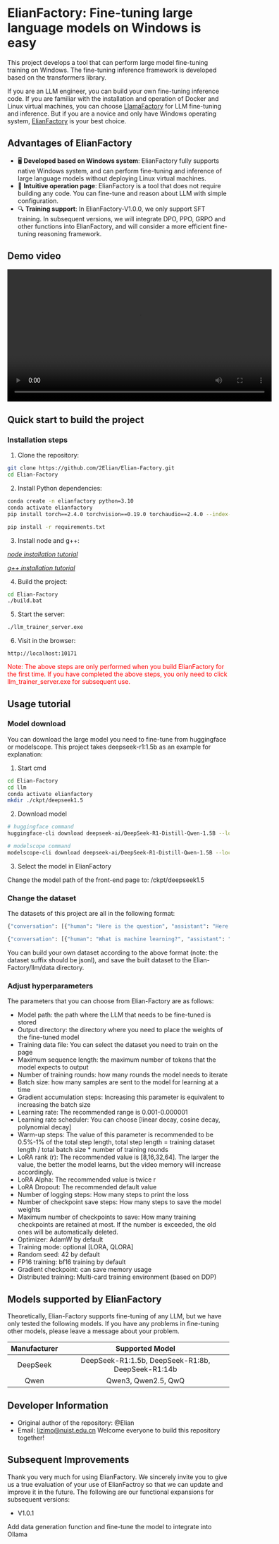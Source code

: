 # ElianFactory: Fine-tuning large language models on Windows is easy

This project develops a tool that can perform large model fine-tuning training on Windows. The fine-tuning inference framework is developed based on the transformers library.

If you are an LLM engineer, you can build your own fine-tuning inference code.
If you are familiar with the installation and operation of Docker and Linux virtual machines, you can choose [LlamaFactory](https://www.markdownguide.org) for LLM fine-tuning and inference. But if you are a novice and only have Windows operating system, [ElianFactory](https://github.com/2Elian/Elian-Factory) is your best choice.

## Advantages of ElianFactory

- 🖥️ **Developed based on Windows system**: ElianFactory fully supports native Windows system, and can perform fine-tuning and inference of large language models without deploying Linux virtual machines.
- 🚀 **Intuitive operation page**: ElianFactory is a tool that does not require building any code. You can fine-tune and reason about LLM with simple configuration.
- 🔍 **Training support**: In ElianFactory-V1.0.0, we only support SFT training. In subsequent versions, we will integrate DPO, PPO, GRPO and other functions into ElianFactory, and will consider a more efficient fine-tuning reasoning framework.

## Demo video

<video width="600" controls>
  <source src="https://github.com/2Elian/Elian-Factory/img/video.mp4" type="video/mp4">
</video>

## Quick start to build the project

### Installation steps

1. Clone the repository:
```bash
git clone https://github.com/2Elian/Elian-Factory.git
cd Elian-Factory
```

2. Install Python dependencies:
```bash
conda create -n elianfactory python=3.10
conda activate elianfactory
pip install torch==2.4.0 torchvision==0.19.0 torchaudio==2.4.0 --index-url https://download.pytorch.org/whl/cu121
```
```bash
pip install -r requirements.txt
```

3. Install node and g++:

*[node installation tutorial](node_down.md)*

*[g++ installation tutorial](g_down.md)*

4. Build the project:
```bash
cd Elian-Factory
./build.bat
```

5. Start the server:
```bash
./llm_trainer_server.exe
```

6. Visit in the browser:
```
http://localhost:10171
```
<font color=red>Note: The above steps are only performed when you build ElianFactory for the first time. If you have completed the above steps, you only need to click llm_trainer_server.exe for subsequent use. </font>

## Usage tutorial

### Model download
You can download the large model you need to fine-tune from huggingface or modelscope. This project takes deepseek-r1:1.5b as an example for explanation:
1. Start cmd
```bash
cd Elian-Factory
cd llm
conda activate elianfactory
mkdir ./ckpt/deepseek1.5
```
2. Download model
```bash
# huggingface command
huggingface-cli download deepseek-ai/DeepSeek-R1-Distill-Qwen-1.5B --local-dir ./ckpt/deepseek1.5

# modelscope command
modelscope-cli download deepseek-ai/DeepSeek-R1-Distill-Qwen-1.5B --local_dir ./ckpt/deepseek1.5
```
3. Select the model in ElianFactory

Change the model path of the front-end page to: /ckpt/deepseek1.5

### Change the dataset

The datasets of this project are all in the following format:
```bash
{"conversation": [{"human": "Here is the question", "assistant": "Here is the answer"}]}

{"conversation": [{"human": "What is machine learning?", "assistant": "Machine learning is a branch of artificial intelligence that enables computer systems to automatically improve through experience. Specifically, machine learning algorithms learn information from data by using computational methods without explicit programming. Machine learning models are generally divided into supervised learning, unsupervised learning, and reinforcement learning. "}]}
```

You can build your own dataset according to the above format (note: the dataset suffix should be jsonl), and save the built dataset to the Elian-Factory/llm/data directory.

### Adjust hyperparameters

The parameters that you can choose from Elian-Factory are as follows:
- Model path: the path where the LLM that needs to be fine-tuned is stored
- Output directory: the directory where you need to place the weights of the fine-tuned model
- Training data file: You can select the dataset you need to train on the page
- Maximum sequence length: the maximum number of tokens that the model expects to output
- Number of training rounds: how many rounds the model needs to iterate
- Batch size: how many samples are sent to the model for learning at a time
- Gradient accumulation steps: Increasing this parameter is equivalent to increasing the batch size
- Learning rate: The recommended range is 0.001-0.000001
- Learning rate scheduler: You can choose [linear decay, cosine decay, polynomial decay]
- Warm-up steps: The value of this parameter is recommended to be 0.5%-1% of the total step length, total step length = training dataset length / total batch size * number of training rounds
- LoRA rank (r): The recommended value is [8,16,32,64]. The larger the value, the better the model learns, but the video memory will increase accordingly.
- LoRA Alpha: The recommended value is twice r
- LoRA Dropout: The recommended default value
- Number of logging steps: How many steps to print the loss
- Number of checkpoint save steps: How many steps to save the model weights
- Maximum number of checkpoints to save: How many training checkpoints are retained at most. If the number is exceeded, the old ones will be automatically deleted.
- Optimizer: AdamW by default
- Training mode: optional [LORA, QLORA]
- Random seed: 42 by default
- FP16 training: bf16 training by default
- Gradient checkpoint: can save memory usage
- Distributed training: Multi-card training environment (based on DDP)

## Models supported by ElianFactory

Theoretically, Elian-Factory supports fine-tuning of any LLM, but we have only tested the following models. If you have any problems in fine-tuning other models, please leave a message about your problem.

<div align="center">

| **Manufacturer** | **Supported Model** |
| :------------: | :------------: |
| DeepSeek | DeepSeek-R1:1.5b, DeepSeek-R1:8b, DeepSeek-R1:14b |
| Qwen | Qwen3, Qwen2.5, QwQ |

</div>

## Developer Information

- Original author of the repository: @Elian
- Email: lizimo@nuist.edu.cn
Welcome everyone to build this repository together!

## Subsequent Improvements
Thank you very much for using ElianFactory. We sincerely invite you to give us a true evaluation of your use of ElianFactroy so that we can update and improve it in the future. The following are our functional expansions for subsequent versions:
- V1.0.1

Add data generation function and fine-tune the model to integrate into Ollama